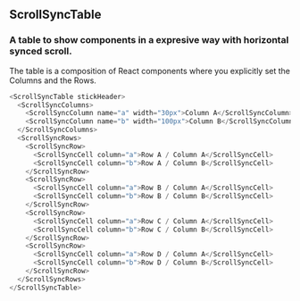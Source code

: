 ## ScrollSyncTable
### A table to show components in a expresive way with horizontal synced scroll.


The table is a composition of React components where you explicitly set the Columns and the Rows.

```js
<ScrollSyncTable stickHeader>
  <ScrollSyncColumns>
    <ScrollSyncColumn name="a" width="30px">Column A</ScrollSyncColumn>
    <ScrollSyncColumn name="b" width="100px">Column B</ScrollSyncColumn>
  </ScrollSyncColumns>
  <ScrollSyncRows>
    <ScrollSyncRow>
      <ScrollSyncCell column="a">Row A / Column A</ScrollSyncCell>
      <ScrollSyncCell column="b">Row A / Column B</ScrollSyncCell>
    </ScrollSyncRow>
    <ScrollSyncRow>
      <ScrollSyncCell column="a">Row B / Column A</ScrollSyncCell>
      <ScrollSyncCell column="b">Row B / Column B</ScrollSyncCell>
    </ScrollSyncRow>
    <ScrollSyncRow>
      <ScrollSyncCell column="a">Row C / Column A</ScrollSyncCell>
      <ScrollSyncCell column="b">Row C / Column B</ScrollSyncCell>
    </ScrollSyncRow>
    <ScrollSyncRow>
      <ScrollSyncCell column="a">Row D / Column A</ScrollSyncCell>
      <ScrollSyncCell column="b">Row D / Column B</ScrollSyncCell>
    </ScrollSyncRow>
  </ScrollSyncRows>
</ScrollSyncTable>
```
